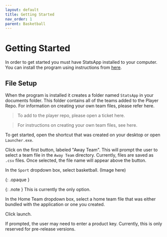 ```yaml
---
layout: default
title: Getting Started
nav_order: 1
parent: Basketball
---
```


# Getting Started

In order to get started you must have StatsApp installed to your computer. You can install the program using instructions from [here](https://diamondpg.github.io/StatsApp/docs/Installation.html).

## File Setup
When the program is installed it creates a folder named `StatsApp` in your documents folder. This folder contains all of the teams added to the Player Repo. For information on creating your own team files, please refer here.

> To add to the player repo, please open a ticket here. 

> For instructions on creating your own team files, see here.

To get started, open the shortcut that was created on your desktop or open `Launcher.exe`.

Click on the first button, labeled "Away Team". This will prompt the user to select a team file in the `Away Team` directory. Currently, files are saved as `.csv` files. Once selected, the file name will appear above the button. 

In the `Sport` dropdown box, select basketball.
(Image here)


{: .opaque }
<div markdown="block">
{: .note }
This is currently the only option.
</div>

In the Home Team dropdown box, select a home team file that was either bundled with the application or one you created.

Click launch. 

If prompted, the user may need to enter a product key. Currently, this is only reserved for pre-release versions.
